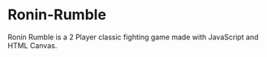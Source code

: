 # Ronin-Rumble
 Ronin Rumble is a 2 Player classic fighting game made with JavaScript and HTML Canvas. 
